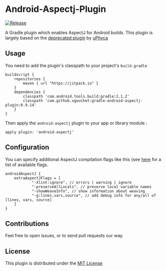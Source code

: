 # Android-Aspectj-Plugin

[![Release](https://jitpack.io/v/deezer/Android-AspectJ-Plugin.svg)](https://jitpack.io/#deezer/Android-AspectJ-Plugin)

A Gradle plugin which enables AspectJ for Android builds. This plugin is largely based on the [deprecated plugin]() by [uPhyca]()

## Usage 

You need to add the plugin's classpath to your project's `build.gradle`

    buildscript {
        repositories {
            maven { url "https://jitpack.io" }
        }
        dependencies {
            classpath 'com.android.tools.build:gradle:2.1.2'
            classpath 'com.github.xgouchet:gradle-android-aspectj-plugin:0.9.14'
        }
    }
    
Then apply the `android-aspectj` plugin to your app or library module : 

    apply plugin: 'android-aspectj'
    
## Configuration

You can specify additional AspectJ compilation flags like this (see [here](http://www.eclipse.org/aspectj/doc/released/devguide/ajc-ref.html) for a list of available flags.

    androidAspectJ {
        extraAspectJFlags = [
                "-Xlint:ignore", // errors | warning | ignore
                "-preserveAllLocals", // preserve local variable names
                "-showWeaveInfo", // show information about weaving
                "-g:lines,vars,source", // add debug info for any/all of [lines, vars, source]
        ]
    }

## Contributions

Feel free to open issues, or to send pull requests our way. 
 
## License

This plugin is distributed under the [MIT License](https://opensource.org/licenses/MIT)

